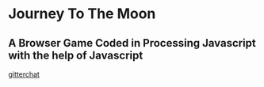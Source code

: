 # Journey To The Moon
## A Browser Game Coded in Processing Javascript with the help of Javascript
[gitterchat](https://gitter.im/SharkFinPro/MissionToTheMoonChat?utm_source=share-link&utm_medium=link&utm_campaign=share-link)
